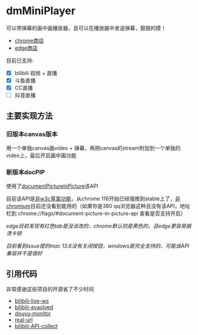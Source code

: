 # dmMiniPlayer

可以带弹幕的画中画播放器，且可以在播放器中发送弹幕，狠狠的摸！

- [chrome商店](https://chrome.google.com/webstore/detail/%E5%BC%B9%E5%B9%95%E7%94%BB%E4%B8%AD%E7%94%BB%E6%92%AD%E6%94%BE%E5%99%A8/nahbabjlllhocabmecfjmcblchhpoclj)
- [edge商店](https://microsoftedge.microsoft.com/addons/detail/hohfhljppjpiemblilibldgppjpclfbl)

目前已支持:
- [x] bilibili 视频 + 直播
- [x] 斗鱼直播
- [x] CC直播
- [ ] 抖音直播

## 主要实现方法
### 旧版本canvas版本
用一个单独canvas画video + 弹幕，再把canvas的stream附加到一个单独的video上，最后开启画中画功能

### 新版本docPIP
使用了[documentPictureInPicture](https://developer.chrome.com/docs/web-platform/document-picture-in-picture/)该API

目前该API是[非w3c草案功能](https://wicg.github.io/document-picture-in-picture/)，从chrome 116开始已经强推到stable上了，[非chromium](https://caniuse.com/?search=document-picture-in-picture)目前还没看到能用的（如果你是360 qq浏览器这种且没有该API，地址栏到 chrome://flags/#document-picture-in-picture-api 查看是否支持开启）

*edge目前发现有红色tab是没法改的，chrome默认则是黑色的，且edge更容易崩溃卡顿*

*目前看到issue提的mac 13.6没有关闭按钮，windows是完全支持的，可能该API兼容并不是很好*

## 引用代码
非常感谢这些项目的开源省了不少时间

- [bilibili-live-ws](https://www.npmjs.com/package/bilibili-live-ws)
- [bilibili-evaolved](https://github.com/the1812/Bilibili-Evolved)
- [douyu-monitor](https://github.com/qianjiachun/douyu-monitor)
- [real-url](https://github.com/wbt5/real-url/blob/master/danmu/danmaku/cc.py)
- [bilibili-API-collect](https://github.com/SocialSisterYi/bilibili-API-collect)